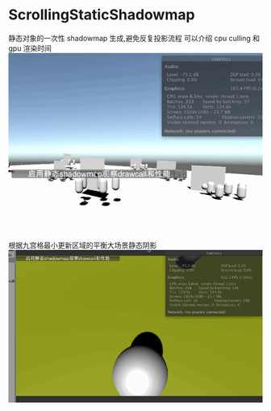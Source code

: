 # ScrollingStaticShadowmap
静态对象的一次性 shadowmap 生成,避免反复投影流程 可以介绍 cpu culling 和gpu 渲染时间<br>
![gif](/ReadMeFiles/staticshadowmap.gif)<br>

根据九宫格最小更新区域的平衡大场景静态阴影 <br>
![gif](/ReadMeFiles/scrollshadowmap.gif)<br>
